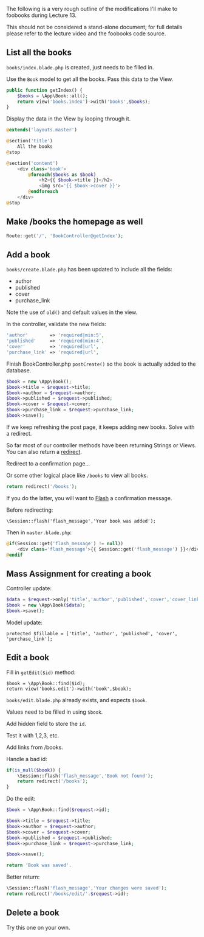 The following is a very rough outline of the modifications I'll make to foobooks during Lecture 13.

This should not be considered a stand-alone document; for full details please refer to the lecture video and the foobooks code source.

## List all the books
`books/index.blade.php` is created, just needs to be filled in.

Use the `Book` model to get all the books.
Pass this data to the View.

```php
public function getIndex() {
    $books = \App\Book::all();
    return view('books.index')->with('books',$books);
}
```

Display the data in the View by looping through it.
```php
@extends('layouts.master')

@section('title')
    All the books
@stop

@section('content')
    <div class='book'>
        @foreach($books as $book)
            <h2>{{ $book->title }}</h2>
            <img src='{{ $book->cover }}'>
        @endforeach
    </div>
@stop
```




## Make /books the homepage as well
```php
Route::get('/', 'BookController@getIndex');
```




## Add a book
`books/create.blade.php` has been updated to include all the fields:
+ author
+ published
+ cover
+ purchase_link

Note the use of `old()` and default values in the view.

In the controller, validate the new fields:

```php
'author'        => 'required|min:5',
'published'     => 'required|min:4',
'cover'         => 'required|url',
'purchase_link' => 'required|url',
```

Finish BookController.php `postCreate()` so the book is actually added to the database.

```php
$book = new \App\Book();
$book->title = $request->title;
$book->author = $request->author;
$book->published = $request->published;
$book->cover = $request->cover;
$book->purchase_link = $request->purchase_link;
$book->save();
```

If we keep refreshing the post page, it keeps adding new books. Solve with a redirect.

So far most of our controller methods have been returning Strings or Views.
You can also return a [redirect](http://laravel.com/docs/5.1/responses#redirects).

Redirect to a confirmation page...

Or some other logical place like `/books` to view all books.

```php
return redirect('/books');
```

If you do the latter, you will want to [Flash](http://laravel.com/docs/5.0/session#flash-data) a confirmation message.

Before redirecting:
```
\Session::flash('flash_message','Your book was added');
```

Then in `master.blade.php`:

```php
@if(Session::get('flash_message') != null))
    <div class='flash_message'>{{ Session::get('flash_message') }}</div>
@endif
```




## Mass Assignment for creating a book
Controller update:
```php
$data = $request->only('title','author','published','cover','cover_link');
$book = new \App\Book($data);
$book->save();
```

Model update:
```
protected $fillable = ['title', 'author', 'published', 'cover', 'purchase_link'];
```




## Edit a book
Fill in `getEdit($id)` method:
```
$book = \App\Book::find($id);
return view('books.edit')->with('book',$book);
```

`books/edit.blade.php` already exists, and expects `$book`.

Values need to be filled in using `$book`.

Add hidden field to store the `id`.

Test it with 1,2,3, etc.

Add links from /books.

Handle a bad id:
```php
if(is_null($book)) {
    \Session::flash('flash_message','Book not found');
    return redirect('/books');
}
```

Do the edit:
```php
$book = \App\Book::find($request->id);

$book->title = $request->title;
$book->author = $request->author;
$book->cover = $request->cover;
$book->published = $request->published;
$book->purchase_link = $request->purchase_link;

$book->save();

return 'Book was saved'.
```


Better return:
```php
\Session::flash('flash_message','Your changes were saved');
return redirect('/books/edit/'.$request->id);
```


## Delete a book
Try this one on your own.
